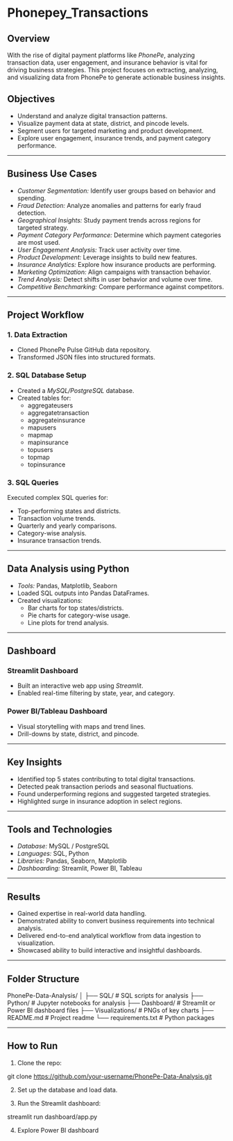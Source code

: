 # Phonepey_Transactions


## Overview

With the rise of digital payment platforms like *PhonePe*, analyzing transaction data, user engagement, and insurance behavior is vital for driving business strategies. This project focuses on extracting, analyzing, and visualizing data from PhonePe to generate actionable business insights.

## Objectives

- Understand and analyze digital transaction patterns.
- Visualize payment data at state, district, and pincode levels.
- Segment users for targeted marketing and product development.
- Explore user engagement, insurance trends, and payment category performance.

---

## Business Use Cases

- *Customer Segmentation:* Identify user groups based on behavior and spending.
- *Fraud Detection:* Analyze anomalies and patterns for early fraud detection.
- *Geographical Insights:* Study payment trends across regions for targeted strategy.
- *Payment Category Performance:* Determine which payment categories are most used.
- *User Engagement Analysis:* Track user activity over time.
- *Product Development:* Leverage insights to build new features.
- *Insurance Analytics:* Explore how insurance products are performing.
- *Marketing Optimization:* Align campaigns with transaction behavior.
- *Trend Analysis:* Detect shifts in user behavior and volume over time.
- *Competitive Benchmarking:* Compare performance against competitors.

---

## Project Workflow

### 1. Data Extraction

- Cloned PhonePe Pulse GitHub data repository.
- Transformed JSON files into structured formats.

### 2. SQL Database Setup

- Created a *MySQL/PostgreSQL* database.
- Created tables for:
  - aggregateusers
  - aggregatetransaction
  - aggregateinsurance
  - mapusers
  - mapmap
  - mapinsurance
  - topusers
  - topmap
  - topinsurance

### 3. SQL Queries

Executed complex SQL queries for:
- Top-performing states and districts.
- Transaction volume trends.
- Quarterly and yearly comparisons.
- Category-wise analysis.
- Insurance transaction trends.

---

## Data Analysis using Python

- *Tools:* Pandas, Matplotlib, Seaborn
- Loaded SQL outputs into Pandas DataFrames.
- Created visualizations:
  - Bar charts for top states/districts.
  - Pie charts for category-wise usage.
  - Line plots for trend analysis.

---

## Dashboard

### Streamlit Dashboard
- Built an interactive web app using *Streamlit*.
- Enabled real-time filtering by state, year, and category.

### Power BI/Tableau Dashboard
- Visual storytelling with maps and trend lines.
- Drill-downs by state, district, and pincode.

---

## Key Insights

- Identified top 5 states contributing to total digital transactions.
- Detected peak transaction periods and seasonal fluctuations.
- Found underperforming regions and suggested targeted strategies.
- Highlighted surge in insurance adoption in select regions.

---

## Tools and Technologies

- *Database:* MySQL / PostgreSQL
- *Languages:* SQL, Python
- *Libraries:* Pandas, Seaborn, Matplotlib
- *Dashboarding:* Streamlit, Power BI, Tableau

---

## Results

- Gained expertise in real-world data handling.
- Demonstrated ability to convert business requirements into technical analysis.
- Delivered end-to-end analytical workflow from data ingestion to visualization.
- Showcased ability to build interactive and insightful dashboards.

---

## Folder Structure

PhonePe-Data-Analysis/ │ ├── SQL/                      # SQL scripts for analysis ├── Python/                   # Jupyter notebooks for analysis ├── Dashboard/                # Streamlit or Power BI dashboard files ├── Visualizations/           # PNGs of key charts ├── README.md                 # Project readme └── requirements.txt          # Python packages

---

## How to Run

1. Clone the repo:

git clone https://github.com/your-username/PhonePe-Data-Analysis.git

2. Set up the database and load data.

3. Run the Streamlit dashboard:

streamlit run dashboard/app.py

4. Explore Power BI dashboard
